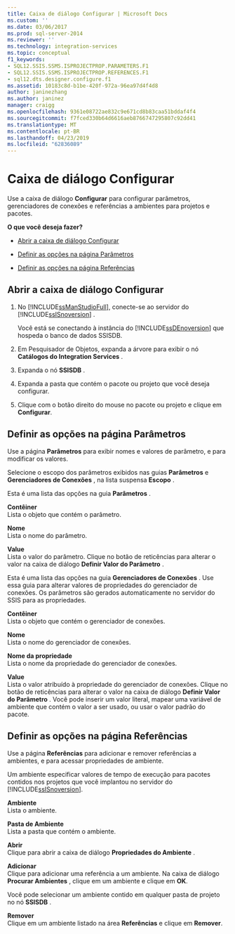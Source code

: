 ```yaml
---
title: Caixa de diálogo Configurar | Microsoft Docs
ms.custom: ''
ms.date: 03/06/2017
ms.prod: sql-server-2014
ms.reviewer: ''
ms.technology: integration-services
ms.topic: conceptual
f1_keywords:
- SQL12.SSIS.SSMS.ISPROJECTPROP.PARAMETERS.F1
- SQL12.SSIS.SSMS.ISPROJECTPROP.REFERENCES.F1
- sql12.dts.designer.configure.f1
ms.assetid: 10183c8d-b1be-420f-972a-96ea97d4f4d8
author: janinezhang
ms.author: janinez
manager: craigg
ms.openlocfilehash: 9361e08722ae832c9e671cd8b83caa51bddaf4f4
ms.sourcegitcommit: f7fced330b64d6616aeb8766747295807c92dd41
ms.translationtype: MT
ms.contentlocale: pt-BR
ms.lasthandoff: 04/23/2019
ms.locfileid: "62836089"
---
```

# <a name="configure-dialog-box"></a>Caixa de diálogo Configurar
  Use a caixa de diálogo **Configurar** para configurar parâmetros, gerenciadores de conexões e referências a ambientes para projetos e pacotes.  
  
 **O que você deseja fazer?**  
  
-   [Abrir a caixa de diálogo Configurar](#open_dialog)  
  
-   [Definir as opções na página Parâmetros](#parameter)  
  
-   [Definir as opções na página Referências](#references)  
  
##  <a name="open_dialog"></a> Abrir a caixa de diálogo Configurar  
  
1.  No [!INCLUDE[ssManStudioFull](../../includes/ssmanstudiofull-md.md)], conecte-se ao servidor do [!INCLUDE[ssISnoversion](../../includes/ssisnoversion-md.md)] .  
  
     Você está se conectando à instância do [!INCLUDE[ssDEnoversion](../../includes/ssdenoversion-md.md)] que hospeda o banco de dados SSISDB.  
  
2.  Em Pesquisador de Objetos, expanda a árvore para exibir o nó **Catálogos do Integration Services** .  
  
3.  Expanda o nó **SSISDB** .  
  
4.  Expanda a pasta que contém o pacote ou projeto que você deseja configurar.  
  
5.  Clique com o botão direito do mouse no pacote ou projeto e clique em **Configurar**.  
  
##  <a name="parameter"></a> Definir as opções na página Parâmetros  
 Use a página **Parâmetros** para exibir nomes e valores de parâmetro, e para modificar os valores.  
  
 Selecione o escopo dos parâmetros exibidos nas guias **Parâmetros** e **Gerenciadores de Conexões** , na lista suspensa **Escopo** .  
  
 Esta é uma lista das opções na guia **Parâmetros** .  
  
 **Contêiner**  
 Lista o objeto que contém o parâmetro.  
  
 **Nome**  
 Lista o nome do parâmetro.  
  
 **Value**  
 Lista o valor do parâmetro. Clique no botão de reticências para alterar o valor na caixa de diálogo **Definir Valor do Parâmetro** .  
  
 Esta é uma lista das opções na guia **Gerenciadores de Conexões** . Use essa guia para alterar valores de propriedades do gerenciador de conexões. Os parâmetros são gerados automaticamente no servidor do SSIS para as propriedades.  
  
 **Contêiner**  
 Lista o objeto que contém o gerenciador de conexões.  
  
 **Nome**  
 Lista o nome do gerenciador de conexões.  
  
 **Nome da propriedade**  
 Lista o nome da propriedade do gerenciador de conexões.  
  
 **Value**  
 Lista o valor atribuído à propriedade do gerenciador de conexões. Clique no botão de reticências para alterar o valor na caixa de diálogo **Definir Valor do Parâmetro** . Você pode inserir um valor literal, mapear uma variável de ambiente que contém o valor a ser usado, ou usar o valor padrão do pacote.  
  
##  <a name="references"></a> Definir as opções na página Referências  
 Use a página **Referências** para adicionar e remover referências a ambientes, e para acessar propriedades de ambiente.  
  
 Um ambiente especificar valores de tempo de execução para pacotes contidos nos projetos que você implantou no servidor do [!INCLUDE[ssISnoversion](../../includes/ssisnoversion-md.md)].  
  
 **Ambiente**  
 Lista o ambiente.  
  
 **Pasta de Ambiente**  
 Lista a pasta que contém o ambiente.  
  
 **Abrir**  
 Clique para abrir a caixa de diálogo **Propriedades do Ambiente** .  
  
 **Adicionar**  
 Clique para adicionar uma referência a um ambiente. Na caixa de diálogo **Procurar Ambientes** , clique em um ambiente e clique em **OK**.  
  
 Você pode selecionar um ambiente contido em qualquer pasta de projeto no nó **SSISDB** .  
  
 **Remover**  
 Clique em um ambiente listado na área **Referências** e clique em **Remover**.  
  
  

